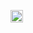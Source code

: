 <p align="left">
  <a href="https://github.com/ek1den2">
    <img height="20" src="https://komarev.com/ghpvc/?username=ek1den2" />
  </a>
  <a href="https://github.com/ek1den2>
    <img height="20" src="https://img.shields.io/twitter/follow/ek1den2?style=flat&logo=x&labelColor=%23000000" />
  </a>
</p>
